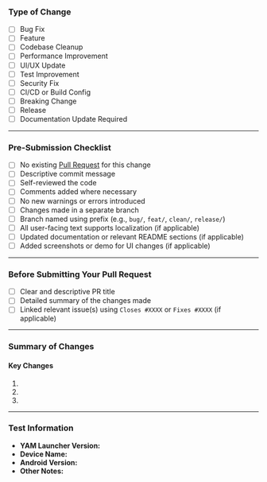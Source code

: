 ### Type of Change <!-- Required -->

<!-- Select one type by placing an 'X' inside the appropriate box, and delete all others. -->

- [ ] Bug Fix <!-- Fixes a user-facing issue -->
- [ ] Feature <!-- Adds new user-facing functionality -->
- [ ] Codebase Cleanup <!-- Developer-facing refactor or internal improvements -->
- [ ] Performance Improvement <!-- Optimizes speed, memory, or efficiency -->
- [ ] UI/UX Update <!-- Visual or interactive design changes -->
- [ ] Test Improvement <!-- Adds or updates automated tests -->
- [ ] Security Fix <!-- Fixes a vulnerability or improves security -->
- [ ] CI/CD or Build Config <!-- Updates to GitHub Actions, pipelines, or build tools -->
- [ ] Breaking Change <!-- Existing functionality will no longer work as expected -->
- [ ] Release <!-- Prepares a new YAM Launcher release -->
- [ ] Documentation Update Required <!-- Documentation needs updating -->

---

### Pre-Submission Checklist <!-- Required -->

- [ ] No existing [Pull Request](../../../pulls) for this change
- [ ] Descriptive commit message
- [ ] Self-reviewed the code
- [ ] Comments added where necessary
- [ ] No new warnings or errors introduced
- [ ] Changes made in a separate branch
- [ ] Branch named using prefix (e.g., `bug/`, `feat/`, `clean/`, `release/`)
- [ ] All user-facing text supports localization (if applicable)
- [ ] Updated documentation or relevant README sections (if applicable)
- [ ] Added screenshots or demo for UI changes (if applicable)

---

### Before Submitting Your Pull Request

- [ ] Clear and descriptive PR title <!-- Required -->
- [ ] Detailed summary of the changes made <!-- Required -->
- [ ] Linked relevant issue(s) using `Closes #XXXX` or `Fixes #XXXX` (if applicable)

---

### Summary of Changes

<!-- Provide a clear, concise overview of the changes in this PR, including context, motivation, and any dependencies. -->

#### Key Changes

1.
2.
3.

---

### Test Information <!-- Required -->

- **YAM Launcher Version:**
- **Device Name:**
- **Android Version:**
- **Other Notes:**
